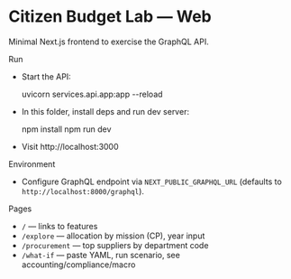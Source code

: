 # Citizen Budget Lab — Web

Minimal Next.js frontend to exercise the GraphQL API.

Run

- Start the API:

  uvicorn services.api.app:app --reload

- In this folder, install deps and run dev server:

  npm install
  npm run dev

- Visit http://localhost:3000

Environment

- Configure GraphQL endpoint via `NEXT_PUBLIC_GRAPHQL_URL` (defaults to `http://localhost:8000/graphql`).

Pages

- `/` — links to features
- `/explore` — allocation by mission (CP), year input
- `/procurement` — top suppliers by department code
- `/what-if` — paste YAML, run scenario, see accounting/compliance/macro

